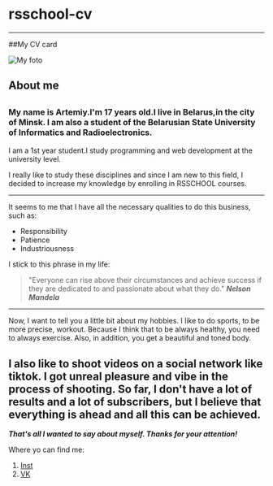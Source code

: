 # rsschool-cv

---


##My CV card


![My foto](https://sun9-59.userapi.com/impg/Evfl3TsI3cMJKKpE-thOq9NH9O_thzVb65Cx6Q/QH_V2tE-5l4.jpg?size=806x1007&quality=96&sign=2bd673c96de08e5ede935f4f3c71d0f5&type=album "My foto")

## About me
<font size="3">My name is Artemiy.I'm 17 years old.I live in Belarus,in the city of Minsk.
I am also a student of the Belarusian State University of Informatics
and Radioelectronics.</font> </br>
---
I am a 1st year student.I study programming and web development at the university level.</br>

I really like to study these disciplines and since I am new to this field, I decided to increase my knowledge by enrolling in RSSCHOOL courses.

---
It seems to me that I have all the necessary qualities to do this business, such as:
 * Responsibility
 * Patience
 * Industriousness 
   
I stick to this phrase in my life:
>"Everyone can rise above their circumstances and achieve success if they are dedicated to and passionate about what they do." ***Nelson Mandela***
---
Now, I want to tell you a little bit about my hobbies.
I like to do sports, to be more precise, workout. 
Because I think that to be always healthy, you need to always exercise.
Also, in addition, you get a beautiful and toned body.</br>

I also like to shoot videos on a social network like tiktok.
I got unreal pleasure and vibe in the process of shooting.
So far, I don't have a lot of results and a lot of subscribers, but I believe that everything is ahead and all this can be achieved.
---
***That's all I wanted to say about myself. Thanks for your attention!***
</br>

Where yo can find me:
 1. [Inst](https://www.instagram.com/kitaezz000/)
 2. [VK](https://vk.com/ananyev2017)

